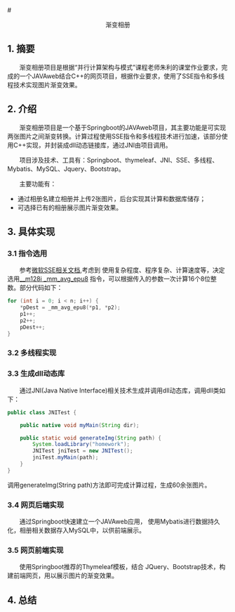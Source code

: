 #<center>渐变相册</center>

## 1. 摘要
&#160; &#160; &#160; &#160;渐变相册项目是根据“并行计算架构与模式”课程老师朱利的课堂作业要求，完成的一个JAVAweb结合C++的网页项目，根据作业要求，使用了SSE指令和多线程技术实现图片渐变效果。

## 2. 介绍
&#160; &#160; &#160; &#160;渐变相册项目是一个基于Springboot的JAVAweb项目，其主要功能是可实现两张图片之间渐变转换。计算过程使用SSE指令和多线程技术进行加速，该部分使用C++实现，并封装成dll动态链接库，通过JNI由项目调用。

&#160; &#160; &#160; &#160;项目涉及技术、工具有：Springboot、thymeleaf、JNI、SSE、多线程、Mybatis、MySQL、Jquery、Bootstrap。

&#160; &#160; &#160; &#160;主要功能有：

- 通过相册名建立相册并上传2张图片，后台实现其计算和数据库储存；
- 可选择已有的相册展示图片渐变效果。

## 3. 具体实现

### 3.1 指令选用
&#160; &#160; &#160; &#160;参考[微软SSE相关文档](https://docs.microsoft.com/zh-cn/previous-versions/k87x524b%28v%3dvs.110%29),考虑到
使用复杂程度、程序复杂、计算速度等，决定选用[__m128i _mm_avg_epu8](https://docs.microsoft.com/zh-cn/previous-versions/8zwh554a%28v%3dvs.110%29)
指令，可以根据传入的参数一次计算16个8位整数。部分代码如下：

``` cpp
for (int i = 0; i < n; i++) {
    *pDest = _mm_avg_epu8(*p1, *p2);
    p1++;  
    p2++;  
    pDest++;  
}
```


### 3.2 多线程实现

### 3.3 生成dll动态库
&#160; &#160; &#160; &#160;通过JNI(Java Native Interface)相关技术生成并调用dll动态库，调用dll类如下：

``` java
public class JNITest {

    public native void myMain(String dir);

    public static void generateImg(String path) {
        System.loadLibrary("homework");
        JNITest jniTest = new JNITest();
        jniTest.myMain(path);
    }
}
```

调用generateImg(String path)方法即可完成计算过程，生成60余张图片。

### 3.4 网页后端实现
&#160; &#160; &#160; &#160;通过Springboot快速建立一个JAVAweb应用，
使用Mybatis进行数据持久化，相册相关数据存入MySQL中，以供前端展示。

### 3.5 网页前端实现
&#160; &#160; &#160; &#160;使用Springboot推荐的Thymeleaf模板，结合
JQuery、Bootstrap技术，构建前端网页，用以展示图片的渐变效果。

## 4. 总结
